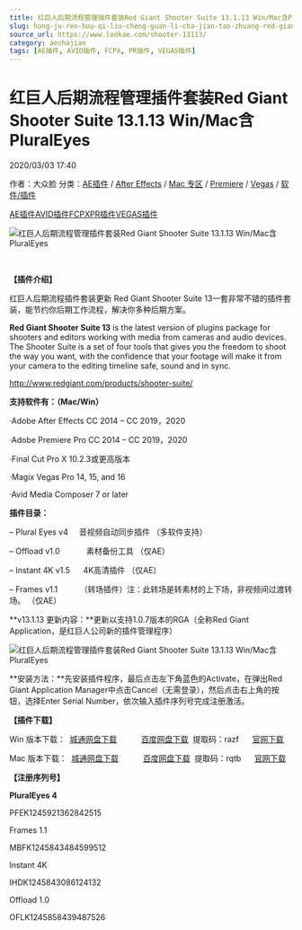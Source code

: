 ```yaml
---
title: 红巨人后期流程管理插件套装Red Giant Shooter Suite 13.1.13 Win/Mac含PluralEyes
slug: hong-ju-ren-hou-qi-liu-cheng-guan-li-cha-jian-tao-zhuang-red-giant-shooter-suite-13-1-13-win-machan-pluraleyes
source_url: https://www.lookae.com/shooter-13113/
category: aechajian
tags: [AE插件, AVID插件, FCPX, PR插件, VEGAS插件]
---
```

# 红巨人后期流程管理插件套装Red Giant Shooter Suite 13.1.13 Win/Mac含PluralEyes

2020/03/03 17:40

作者：大众脸
分类：[AE插件](https://www.lookae.com/after-effects/aechajian/) / [After Effects](https://www.lookae.com/after-effects/) / [Mac 专区](https://www.lookae.com/mac-osx/) / [Premiere](https://www.lookae.com/qitarjcj/premierezy/) / [Vegas](https://www.lookae.com/qitarjcj/vegaszy/) / [软件/插件](https://www.lookae.com/qitarjcj/)

[AE插件](https://www.lookae.com/tag/ae%e6%8f%92%e4%bb%b6/)[AVID插件](https://www.lookae.com/tag/avid%e6%8f%92%e4%bb%b6/)[FCPX](https://www.lookae.com/tag/fcpx/)[PR插件](https://www.lookae.com/tag/pr%e6%8f%92%e4%bb%b6/)[VEGAS插件](https://www.lookae.com/tag/vegas%e6%8f%92%e4%bb%b6/)

![红巨人后期流程管理插件套装Red Giant Shooter Suite 13.1.13 Win/Mac含PluralEyes](https://www.lookae.com/wp-content/uploads/2016/02/shooter13.jpg "红巨人后期流程管理插件套装Red Giant Shooter Suite 13.1.13 Win/Mac含PluralEyes-LookAE.com")

[﻿](https://cloud.video.taobao.com//play/u/705956171/p/1/e/6/t/1/34647106.mp4)

**【插件介绍】**

红巨人后期流程插件套装更新 Red Giant Shooter Suite 13一套非常不错的插件套装，能节约你后期工作流程，解决你多种后期方案。

**Red Giant Shooter Suite 13** is the latest version of plugins package for shooters and editors working with media from cameras and audio devices. The Shooter Suite is a set of four tools that gives you the freedom to shoot the way you want, with the confidence that your footage will make it from your camera to the editing timeline safe, sound and in sync.

http://www.redgiant.com/products/shooter-suite/

**支持软件有：（Mac/Win）**

·Adobe After Effects CC 2014 – CC 2019，2020

·Adobe Premiere Pro CC 2014 – CC 2019，2020

·Final Cut Pro X 10.2.3或更高版本

·Magix Vegas Pro 14, 15, and 16

·Avid Media Composer 7 or later

**插件目录：**

– Plural Eyes v4     音视频自动同步插件 （多软件支持）

– Offload v1.0            素材备份工具 （仅AE）

– Instant 4K v1.5      4K高清插件 （仅AE）

– Frames v1.1          （转场插件）注：此转场是转素材的上下场，非视频间过渡转场。 （仅AE）

**v13.1.13 更新内容：**更新以支持1.0.7版本的RGA（全称Red Giant Application，是红巨人公司新的插件管理程序）

![红巨人后期流程管理插件套装Red Giant Shooter Suite 13.1.13 Win/Mac含PluralEyes](https://img.alicdn.com/imgextra/i3/705956171/O1CN01J161nX1vSMhCzEUfN_!!705956171.png "红巨人后期流程管理插件套装Red Giant Shooter Suite 13.1.13 Win/Mac含PluralEyes-LookAE.com")

**安装方法：**先安装插件程序，最后点击左下角蓝色的Activate，在弹出Red Giant Application Manager中点击Cancel（无需登录），然后点击右上角的按钮，选择Enter Serial Number，依次输入插件序列号完成注册激活。

**【插件下载】**

Win 版本下载：  [城通网盘下载](https://72k.us/file/680462-426153217)           [百度网盘下载](https://pan.baidu.com/s/1zGZsCWI-uEM2huskVXcNwg)  提取码：razf      [官网下载](http://downloads.redgiant.com/redgiant/products/singlesuites/shooter/archive/SSuite_Win_Full_13.1.13.zip)

Mac 版本下载：  [城通网盘下载](https://72k.us/file/680462-426153193)           [百度网盘下载](https://pan.baidu.com/s/1tkv25t5IKa4fMYkoSagiuw)  提取码：rqtb      [官网下载](http://downloads.redgiant.com/redgiant/products/singlesuites/shooter/archive/SSuite_Mac_Full_13.1.13.zip)

**【注册序列号】**

**PluralEyes 4**

PFEK1245921362842515

Frames 1.1

MBFK1245843484599512

Instant 4K

IHDK1245843086124132

Offload 1.0

OFLK1245858439487526
